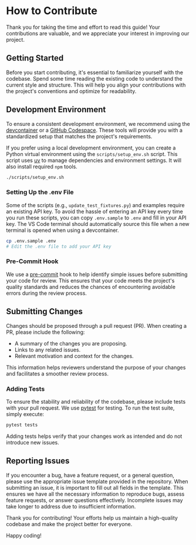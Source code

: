 # How to Contribute

Thank you for taking the time and effort to read this guide! Your contributions are valuable, and we appreciate your interest in improving our project.

## Getting Started

Before you start contributing, it's essential to familiarize yourself with the codebase. Spend some time reading the existing code to understand the current style and structure. This will help you align your contributions with the project's conventions and optimize for readability.

## Development Environment

To ensure a consistent development environment, we recommend using the [devcontainer](https://code.visualstudio.com/docs/devcontainers/containers) or a [GitHub Codespace](https://github.com/codespaces). These tools will provide you with a standardized setup that matches the project's requirements.

If you prefer using a local development environment, you can create a Python virtual environment using the `scripts/setup_env.sh` script. This script uses [uv](https://docs.astral.sh/uv) to manage dependencies and environment settings. It will also install required `npm` tools.

```sh
./scripts/setup_env.sh
```

### Setting Up the .env File

Some of the scripts (e.g., `update_test_fixtures.py`) and examples require an existing API key. To avoid the hassle of entering an API key every time you run these scripts, you can copy `.env.sample` to `.env` and fill in your API key. The VS Code terminal should automatically source this file when a new terminal is opened when using a devcontainer.

```sh
cp .env.sample .env
# Edit the .env file to add your API key
```

### Pre-Commit Hook

We use a [pre-commit](https://pre-commit.com) hook to help identify simple issues before submitting your code for review. This ensures that your code meets the project's quality standards and reduces the chances of encountering avoidable errors during the review process.

## Submitting Changes

Changes should be proposed through a pull request (PR). When creating a PR, please include the following:

- A summary of the changes you are proposing.
- Links to any related issues.
- Relevant motivation and context for the changes.

This information helps reviewers understand the purpose of your changes and facilitates a smoother review process.

### Adding Tests

To ensure the stability and reliability of the codebase, please include tests with your pull request. We use [pytest](https://pytest.org/) for testing. To run the test suite, simply execute:

```sh
pytest tests
```

Adding tests helps verify that your changes work as intended and do not introduce new issues.

## Reporting Issues

If you encounter a bug, have a feature request, or a general question, please use the appropriate issue template provided in the repository. When submitting an issue, it is important to fill out all fields in the template. This ensures we have all the necessary information to reproduce bugs, assess feature requests, or answer questions effectively. Incomplete issues may take longer to address due to insufficient information.

Thank you for contributing! Your efforts help us maintain a high-quality codebase and make the project better for everyone.

Happy coding!
